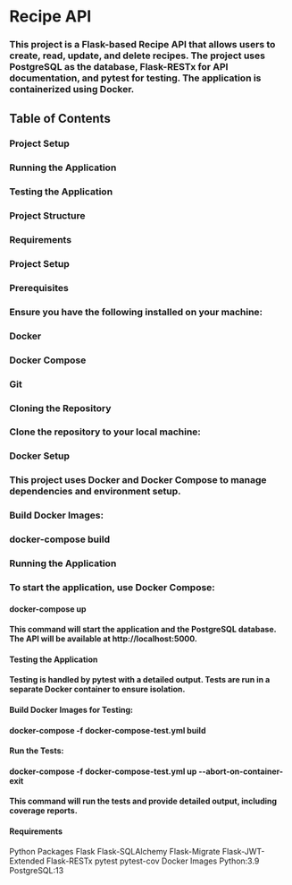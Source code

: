 # Recipe API

### This project is a Flask-based Recipe API that allows users to create, read, update, and delete recipes. The project uses PostgreSQL as the database, Flask-RESTx for API documentation, and pytest for testing. The application is containerized using Docker.

## Table of Contents
### Project Setup
### Running the Application
### Testing the Application
### Project Structure
### Requirements
### Project Setup
### Prerequisites
### Ensure you have the following installed on your machine:

### Docker
### Docker Compose
### Git

### Cloning the Repository
### Clone the repository to your local machine:

### Docker Setup
### This project uses Docker and Docker Compose to manage dependencies and environment setup.

### Build Docker Images:
### docker-compose build

### Running the Application

### To start the application, use Docker Compose:
#### docker-compose up
#### This command will start the application and the PostgreSQL database. The API will be available at http://localhost:5000.

#### Testing the Application
#### Testing is handled by pytest with a detailed output. Tests are run in a separate Docker container to ensure isolation.

#### Build Docker Images for Testing:

#### docker-compose -f docker-compose-test.yml build
#### Run the Tests:

#### docker-compose -f docker-compose-test.yml up --abort-on-container-exit
#### This command will run the tests and provide detailed output, including coverage reports.

#### Requirements
Python Packages
Flask
Flask-SQLAlchemy
Flask-Migrate
Flask-JWT-Extended
Flask-RESTx
pytest
pytest-cov
Docker Images
Python:3.9
PostgreSQL:13


